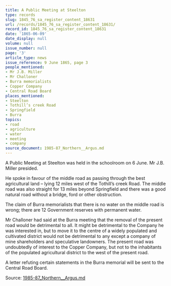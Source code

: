 ```yaml
---
title: A Public Meeting at Steelton
type: records
slug: 1845_76_sa_register_content_18631
url: /records/1845_76_sa_register_content_18631/
record_id: 1845_76_sa_register_content_18631
date: '1865-06-09'
date_display: null
volume: null
issue_number: null
page: '3'
article_type: news
issue_reference: 9 June 1865, page 3
people_mentioned:
- Mr J.B. Miller
- Mr Challoner
- Burra memorialists
- Copper Company
- Central Road Board
places_mentioned:
- Steelton
- Tothill’s creek Road
- Springfield
- Burra
topics:
- road
- agriculture
- water
- meeting
- company
source_document: 1985-87_Northern__Argus.md
---
```


A Public Meeting at Steelton was held in the schoolroom on 6 June.  Mr J.B. Miller presided.

He spoke in favour of the middle road as passing through the best agricultural land – lying 12 miles west of the Tothill’s creek Road.  The middle road was also straight for 13 miles beyond Springfield and there was a good natural road without a bridge, ford or other obstruction.

The claim of Burra memorialists that there is no water on the middle road is wrong; there are 12 Government reserves with permanent water.

Mr Challoner had said at the Burra meeting that the removal of the present road would be detrimental to all.  It might be detrimental to the Company he was interested in, but to move it to the centre of a widely populated and cultivated district would not be detrimental to any except a company of mine shareholders and speculative landowners.  The present road was undoubtedly of interest to the Copper Company, but not to the inhabitants of the populated agricultural district to the west of the present road.

A letter refuting certain statements in the Burra memorial will be sent to the Central Road Board.

Source: [1985-87_Northern__Argus.md](/downloads/markdown/1985-87_Northern__Argus.md)
